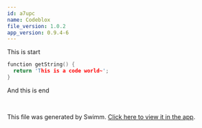 ```yaml
---
id: a7upc
name: Codeblox
file_version: 1.0.2
app_version: 0.9.4-6
---
```


This is start

```c
function getString() {
  return 'This is a code world~';
}
```

And this is end

<br/>

This file was generated by Swimm. [Click here to view it in the app](http://localhost:5000/repos/Z2l0aHViJTNBJTNBam9ub3klM0ElM0Fqam9vbm4x/docs/a7upc).